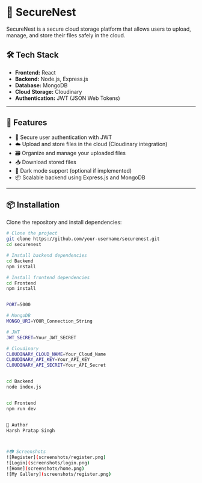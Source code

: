 # 🔐 SecureNest

SecureNest is a secure cloud storage platform that allows users to upload, manage, and store their files safely in the cloud.

## 🛠️ Tech Stack

- **Frontend:** React  
- **Backend:** Node.js, Express.js  
- **Database:** MongoDB  
- **Cloud Storage:** Cloudinary  
- **Authentication:** JWT (JSON Web Tokens)

---

## 🚀 Features

- 🔐 Secure user authentication with JWT  
- ☁️ Upload and store files in the cloud (Cloudinary integration)  
- 🗃️ Organize and manage your uploaded files  
- 📥 Download stored files  
- 🌙 Dark mode support (optional if implemented)  
- 📦 Scalable backend using Express.js and MongoDB

---

## 📦 Installation

Clone the repository and install dependencies:

```bash
# Clone the project
git clone https://github.com/your-username/securenest.git
cd securenest

# Install backend dependencies
cd Backend
npm install

# Install frontend dependencies
cd Frontend
npm install


PORT=5000

# MongoDB
MONGO_URI=YOUR_Connection_String

# JWT
JWT_SECRET=Your_JWT_SECRET

# Cloudinary
CLOUDINARY_CLOUD_NAME=Your_Cloud_Name
CLOUDINARY_API_KEY=Your_API_KEY
CLOUDINARY_API_SECRET=Your_API_Secret


cd Backend
node index.js


cd Frontend
npm run dev


👤 Author
Harsh Pratap Singh



#📷 Screenshots
![Register](screenshots/register.png)
![Login](screenshots/login.png)
![Home](screenshots/home.png)
![My Gallery](screenshots/register.png)